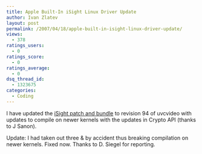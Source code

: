 ```yaml
---
title: Apple Built-In iSight Linux Driver Update
author: Ivan Zlatev
layout: post
permalink: /2007/04/18/apple-built-in-isight-linux-driver-update/
views:
  - 378
ratings_users:
  - 0
ratings_score:
  - 0
ratings_average:
  - 0
dsq_thread_id:
  - 1323675
categories:
  - Coding
---
```

I have updated the [iSight patch and bundle][1] to revision 94 of uvcvideo with updates to compile on newer kernels with the updates in Crypto API (thanks to J Sanon).

Update: I had taken out three & by accident thus breaking compilation on newer kernels. Fixed now. Thanks to D. Siegel for reporting.

 [1]: http://ivanz.com/projects/linux-kernel/